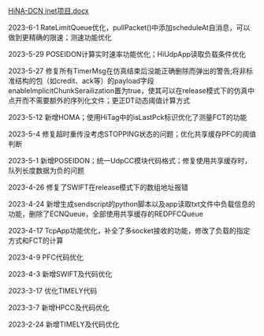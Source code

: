 

[HiNA-DCN inet项目.docx](https://github.com/kalsasdf/HiNA-DCN_INET/files/11622753/HiNA-DCN.inet.docx)

2023-6-1 RateLimitQueue优化，pullPacket()中添加scheduleAt自消息，可以做到更精确的限速；测速功能优化

2023-5-29 POSEIDON计算实时速率功能优化；HiUdpApp读取负载条件优化 

2023-5-27 修复所有TimerMsg在仿真结束后没能正确删除而弹出的警告;将非标准结构的包（如credit、ack等）的payload字段enableImplicitChunkSerailization置为true，使其可以在release模式下的仿真中点开而不需要额外的序列化文件；更正DT动态阈值计算方式

2023-5-12 新增HOMA；使用HiTag中的isLastPck标识优化了测量FCT的功能

2023-5-4 修复超时重传没考虑STOPPING状态的问题；优化共享缓存PFC的阈值判断

2023-5-1 新增POSEIDON；统一UdpCC模块代码格式；修复使用共享缓存时，队列长度数据为负的问题

2023-4-26 修复了SWIFT在release模式下的数组地址报错

2023-4-24 新增生成sendscript的python脚本以及app读取txt文件中负载信息的功能，删除了ECNQueue，全部使用共享缓存的REDPFCQueue

2023-4-17 TcpApp功能优化，补全了多socket接收的功能，修改了负载的指定方式和FCT的计算

2023-4-9 PFC代码优化

2023-4-3 新增SWIFT及代码优化

2023-3-17 优化TIMELY代码

2023-3-7 新增HPCC及代码优化

2023-2-24 新增TIMELY及代码优化
